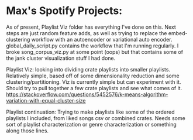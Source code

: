 Max's Spotify Projects:
=========================
As of present, Playlist Viz folder has everything I've done on this. Next steps are just random feature adds, as well as trying to replace the embed-clustering workflow with an autoencoder or variational auto encoder. 
global_daily_script.py contains the workflow that I'm running regularly. I broke song_corpus_viz.py at some point (oops) but that contains some of the jank cluster visualization stuff I had done.

Playlist Viz: looking into dividing crate playlists into smaller playlists. Relatively simple, based off of some dimensionality reduction and some clustering/partitioning. Viz is currently simple but can experiment with it. Should try to pull together a few crate playlists and see what comes of it.
https://stackoverflow.com/questions/5452576/k-means-algorithm-variation-with-equal-cluster-size

Playlist continuation: Trying to make playlists like some of the ordered playlists I included, from liked songs csv or combined crates. Needs some sort of playlist characterization or genre characterization or something along those lines. 

